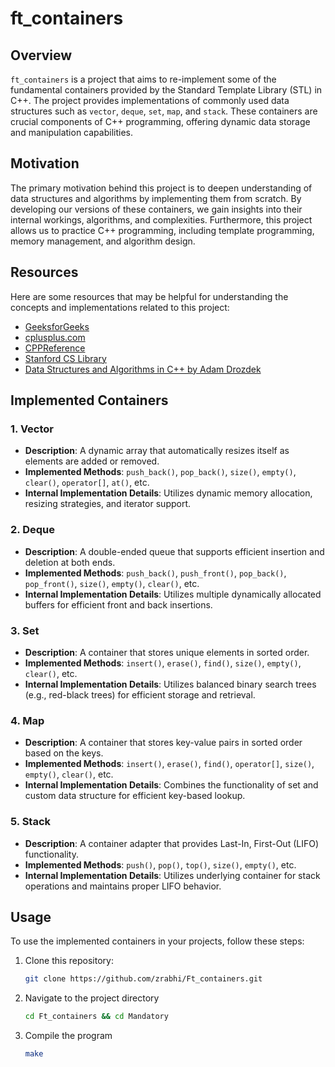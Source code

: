 # ft_containers

## Overview

`ft_containers` is a project that aims to re-implement some of the fundamental containers provided by the Standard Template Library (STL) in C++. The project provides implementations of commonly used data structures such as `vector`, `deque`, `set`, `map`, and `stack`. These containers are crucial components of C++ programming, offering dynamic data storage and manipulation capabilities.

## Motivation

The primary motivation behind this project is to deepen understanding of data structures and algorithms by implementing them from scratch. By developing our versions of these containers, we gain insights into their internal workings, algorithms, and complexities. Furthermore, this project allows us to practice C++ programming, including template programming, memory management, and algorithm design.

## Resources

Here are some resources that may be helpful for understanding the concepts and implementations related to this project:

- [GeeksforGeeks](https://www.geeksforgeeks.org/)
- [cplusplus.com](http://www.cplusplus.com/)
- [CPPReference](https://en.cppreference.com/w/)
- [Stanford CS Library](https://stanford.edu/~stepp/cppdoc/)
- [Data Structures and Algorithms in C++ by Adam Drozdek](https://www.amazon.com/Data-Structures-Algorithms-C-4th/dp/1133608426)


## Implemented Containers

### 1. Vector

- **Description**: A dynamic array that automatically resizes itself as elements are added or removed.
- **Implemented Methods**: `push_back()`, `pop_back()`, `size()`, `empty()`, `clear()`, `operator[]`, `at()`, etc.
- **Internal Implementation Details**: Utilizes dynamic memory allocation, resizing strategies, and iterator support.

### 2. Deque

- **Description**: A double-ended queue that supports efficient insertion and deletion at both ends.
- **Implemented Methods**: `push_back()`, `push_front()`, `pop_back()`, `pop_front()`, `size()`, `empty()`, `clear()`, etc.
- **Internal Implementation Details**: Utilizes multiple dynamically allocated buffers for efficient front and back insertions.

### 3. Set

- **Description**: A container that stores unique elements in sorted order.
- **Implemented Methods**: `insert()`, `erase()`, `find()`, `size()`, `empty()`, `clear()`, etc.
- **Internal Implementation Details**: Utilizes balanced binary search trees (e.g., red-black trees) for efficient storage and retrieval.

### 4. Map

- **Description**: A container that stores key-value pairs in sorted order based on the keys.
- **Implemented Methods**: `insert()`, `erase()`, `find()`, `operator[]`, `size()`, `empty()`, `clear()`, etc.
- **Internal Implementation Details**: Combines the functionality of set and custom data structure for efficient key-based lookup.

### 5. Stack

- **Description**: A container adapter that provides Last-In, First-Out (LIFO) functionality.
- **Implemented Methods**: `push()`, `pop()`, `top()`, `size()`, `empty()`, etc.
- **Internal Implementation Details**: Utilizes underlying container for stack operations and maintains proper LIFO behavior.

## Usage

To use the implemented containers in your projects, follow these steps:

1. Clone this repository:
   ```bash
   git clone https://github.com/zrabhi/Ft_containers.git
2. Navigate to the project directory
   ```bash
   cd Ft_containers && cd Mandatory
3. Compile the program
   ```bash
   make
